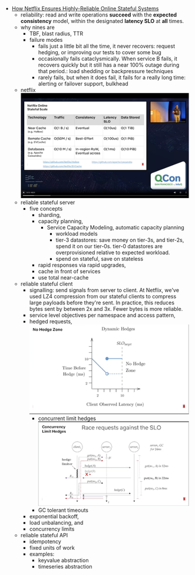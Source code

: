 - [How Netflix Ensures Highly-Reliable Online Stateful Systems](https://www.infoq.com/presentations/netflix-stateful-cache/#:~:text=At%20Netflix%2C%20we've%20used,Fewer%20bytes%20is%20more%20reliable.)
	- reliability: read and write operations **succeed** with the **expected consistency** model, within the designated **latency SLO** at **all** times.
	- why nines are
		- TBF, blast radius, TTR
		- failure modes
			- fails just a little bit all the time, it never recovers: request hedging, or improving our tests to cover some bug
			- occasionally fails cataclysmically. When service B fails, it recovers quickly but it still has a near 100% outage during that period.: load shedding or backpressure techniques
			- rarely fails, but when it does fail, it fails for a really long time: alerting or failover support, bulkhead
	- netflix
	  ![image.png](../assets/image_1708089184112_0.png)
	- reliable stateful server
		- five concepts
			- sharding,
			- capacity planning,
				- Service Capacity Modeling, automatic capacity planning
					- workload models
					- tier-3 datastores: save money on tier-3s, and tier-2s, spend it on our tier-0s. tier-0 datastores are overprovisioned relative to expected workload.
					- spend on stateful, save on stateless
			- rapid responses via rapid upgrades,
			- cache in front of services
			- use total near-cache
	- reliable stateful client
		- signalling: send signals from server to client. At Netflix, we've used LZ4 compression from our stateful clients to compress large payloads before they're sent. In practice, this reduces bytes sent by between 2x and 3x. Fewer bytes is more reliable.
		- service level objectives per namespace and access pattern,
		- hedged requests,
		  ![image.png](../assets/image_1708090542706_0.png)
			- concurrent limit hedges
			  ![image.png](../assets/image_1708090691894_0.png)
			- GC tolerant timeouts
		- exponential backoff,
		- load unbalancing, and
		- concurrency limits
	- reliable stateful API
		- idempotency
		- fixed units of work
		- examples:
			- keyvalue abstraction
			- timeseries abstraction